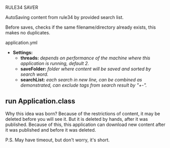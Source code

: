 RULE34 SAVER

AutoSaving content from rule34 by provided search list.

Before saves, checks if the same filename/directory already exists, this makes no duplicates. 

application.yml
* __Settings:__
    * __threads:__ _depends on performance of the machine where this application is running, default 2._
    * __saveFolder:__  _folder where content will be saved and sorted by search word._
    * __searchList:__ _each search in new line, can be combined as demonstrated, can exclude tags from search result by "+-"._

## run Application.class

Why this idea was born?
Because of the restrictions of content, it may be deleted before you will see it. But it is deleted by hands, after it was published.
Because of this, this application can download new content after it was published and before it was deleted.

P.S. May have timeout, but don't worry, it's short.

